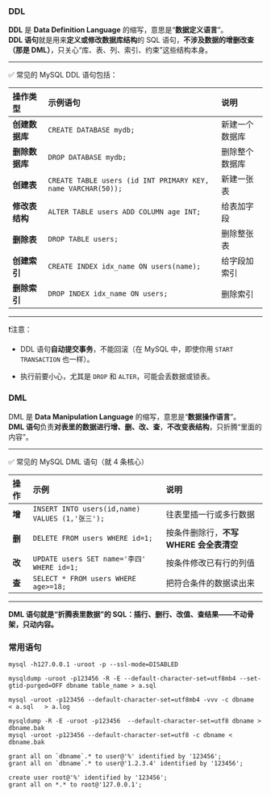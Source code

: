 ### DDL
**DDL** 是 **Data Definition Language** 的缩写，意思是“**数据定义语言**”。  
**DDL 语句**就是用来**定义或修改数据库结构**的 SQL 语句，**不涉及数据的增删改查（那是 DML）**，只关心“库、表、列、索引、约束”这些结构本身。

---

 ✅ 常见的 MySQL DDL 语句包括：

| 操作类型      | 示例语句                                                         | 说明      |
| :-------- | :----------------------------------------------------------- | :------ |
| **创建数据库** | `CREATE DATABASE mydb;`                                      | 新建一个数据库 |
| **删除数据库** | `DROP DATABASE mydb;`                                        | 删除整个数据库 |
| **创建表**   | `CREATE TABLE users (id INT PRIMARY KEY, name VARCHAR(50));` | 新建一张表   |
| **修改表结构** | `ALTER TABLE users ADD COLUMN age INT;`                      | 给表加字段   |
| **删除表**   | `DROP TABLE users;`                                          | 删除整张表   |
| **创建索引**  | `CREATE INDEX idx_name ON users(name);`                      | 给字段加索引  |
| **删除索引**  | `DROP INDEX idx_name ON users;`                              | 删除索引    |

---

 ❗注意：

- DDL 语句**自动提交事务**，不能回滚（在 MySQL 中，即使你用 `START TRANSACTION` 也一样）。
    
- 执行前要小心，尤其是 `DROP` 和 `ALTER`，可能会丢数据或锁表。

### DML
DML 是 **Data Manipulation Language** 的缩写，意思是“**数据操作语言**”。  
**DML 语句**负责**对表里的数据进行增、删、改、查**，**不改变表结构**，只折腾“里面的内容”。

---

 ✅ 常见的 MySQL DML 语句（就 4 条核心）

|操作|示例|说明|
|:--|:--|:--|
|**增**|`INSERT INTO users(id,name) VALUES (1,'张三');`|往表里插一行或多行数据|
|**删**|`DELETE FROM users WHERE id=1;`|按条件删除行，**不写 WHERE 会全表清空**|
|**改**|`UPDATE users SET name='李四' WHERE id=1;`|按条件修改已有行的列值|
|**查**|`SELECT * FROM users WHERE age>=18;`|把符合条件的数据读出来|

---
**DML 语句就是“折腾表里数据”的 SQL：插行、删行、改值、查结果——不动骨架，只动内容。**

### 常用语句
```shell
mysql -h127.0.0.1 -uroot -p --ssl-mode=DISABLED

mysqldump -uroot -p123456 -R -E --default-character-set=utf8mb4 --set-gtid-purged=OFF dbname table_name > a.sql

mysql -uroot -p123456 --default-character-set=utf8mb4 -vvv -c dbname   < a.sql   > a.log

mysqldump -R -E -uroot -p123456  --default-character-set=utf8 dbname > dbname.bak
mysql -uroot -p123456 --default-character-set=utf8 -c dbname < dbname.bak

grant all on `dbname`.* to user@'%' identified by '123456';
grant all on `dbname`.* to user@'1.2.3.4' identified by '123456';

create user root@'%' identified by '123456';
grant all on *.* to root@'127.0.0.1';

```

